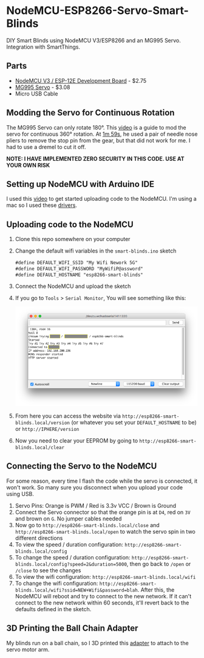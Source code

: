 
# NodeMCU-ESP8266-Servo-Smart-Blinds
DIY Smart Blinds using NodeMCU V3/ESP8266 and an MG995 Servo. Integration with SmartThings.

## Parts

 - [NodeMCU V3 / ESP-12E Development Board](https://www.aliexpress.com/item/ESP8266-CH340G-CH340-G-NodeMcu-V3-Lua-Wireless-WIFI-Module-Connector-Development-Board-Based-ESP-12E/32800966224.html) - $2.75
 - [MG995 Servo](https://www.aliexpress.com/item/Free-shipping-1pcs-lot-MG995-55g-servos-Digital-Metal-Gear-rc-car-robot-Servo-MG945-MG946R/32270781027.html) - $3.08
 - Micro USB Cable

## Modding the Servo for Continuous Rotation

The MG995 Servo can only rotate 180°. This [video](https://youtu.be/8bcYB-0bctE?t=1m14s) is a guide to mod the servo for continuous 360° rotation. At [1m 59s](https://youtu.be/8bcYB-0bctE?t=1m59s), he used a pair of needle nose pliers to remove the stop pin from the gear, but that did not work for me. I had to use a dremel to cut it off.

**NOTE: I HAVE IMPLEMENTED ZERO SECURITY IN THIS CODE. USE AT YOUR OWN RISK**

## Setting up NodeMCU with Arduino IDE

I used this [video](https://www.youtube.com/watch?v=NEo1WsT5T7s) to get started uploading code to the NodeMCU. I'm using a mac so I used these [drivers](https://github.com/MPParsley/ch340g-ch34g-ch34x-mac-os-x-driver).

## Uploading code to the NodeMCU

 1. Clone this repo somewhere on your computer
 2. Change the default wifi variables in the `smart-blinds.ino` sketch
	 ```
	#define DEFAULT_WIFI_SSID "My Wifi Nework 5G"
	#define DEFAULT_WIFI_PASSWORD "MyWifiP@assword"
	#define DEFAULT_HOSTNAME "esp8266-smart-blinds"
	```
3. Connect the NodeMCU and upload the sketch
4. If you go to `Tools` > `Serial Monitor`, You will see something like this:
	
	![Serial Monitor](serial-monitor.png)
5. From here you can access the website via `http://esp8266-smart-blinds.local/version` (or whatever you set your `DEFAULT_HOSTNAME` to be) or `http://IPHERE/version`
6. Now you need to clear your EEPROM by going to `http://esp8266-smart-blinds.local/clear`

## Connecting the Servo to the NodeMCU

For some reason, every time I flash the code while the servo is connected, it won't work. So many sure you disconnect when you upload your code using USB.

1. Servo Pins: Orange is PWM / Red is 3.3v VCC / Brown is Ground
2. Connect the Servo connector so that the orange pin is at `D4`, red on `3V` and brown on `G`. No jumper cables needed
3. Now go to `http://esp8266-smart-blinds.local/close` and `http://esp8266-smart-blinds.local/open` to watch the servo spin in two different directions
4. To view the speed / duration configuration: `http://esp8266-smart-blinds.local/config`
5. To change the speed / duration configuration: `http://esp8266-smart-blinds.local/config?speed=2&duration=5000`, then go back to `/open` or `/close` to see the changes
6. To view the wifi configuration: `http://esp8266-smart-blinds.local/wifi`
7. To change the wifi configuration: `http://esp8266-smart-blinds.local/wifi?ssid=NEW+Wifi&password=blah`. After this, the NodeMCU will reboot and try to connect to the new network. If it can't connect to the new network within 60 seconds, it'll revert back to the defaults defined in the sketch.

## 3D Printing the Ball Chain Adapter

My blinds run on a ball chain, so I 3D printed this [adapter](https://www.thingiverse.com/thing:2850794) to attach to the servo motor arm.
